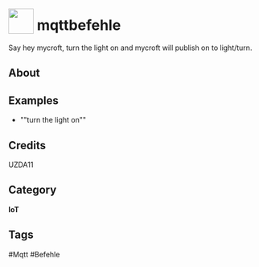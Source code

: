 # <img src="https://raw.githack.com/FortAwesome/Font-Awesome/master/svgs/solid/robot.svg" card_color="#090206" width="50" height="50" style="vertical-align:bottom"/> mqttbefehle
Say hey mycroft, turn the light on and mycroft will publish on to light/turn.

## About


## Examples
* ""turn the light on""

## Credits
UZDA11

## Category
**IoT**

## Tags
#Mqtt
#Befehle

